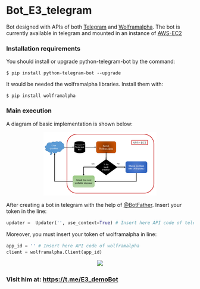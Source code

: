 # Bot_E3_telegram

Bot designed with APIs of both [Telegram](https://github.com/python-telegram-bot/python-telegram-bot) and [Wolframalpha](https://products.wolframalpha.com/api/documentation/). The bot is currently available in telegram and mounted in an instance of [AWS-EC2](https://aws.amazon.com/ec2/?ec2-whats-new.sort-by=item.additionalFields.postDateTime&ec2-whats-new.sort-order=desc)

### Installation requirements

You should install or upgrade python-telegram-bot by the command:

```
$ pip install python-telegram-bot --upgrade
```

It would be needed the wolframalpha libraries. Install them with:
```
$ pip install wolframalpha
```

### Main execution

A diagram of basic implementation is shown below:

<p align="center">
  <img width="60%" src="https://raw.githubusercontent.com/erikycd/Bot_E3_telegram/main/Diagram_1.png">
</p>

After creating a bot in telegram with the help of [@BotFather](https://core.telegram.org/bots#6-botfather). Insert your token in the line:
```python
updater =  Updater('', use_context=True) # Insert here API code of telegram
```
Moreover, you must insert your token of wolframalpha in line:
```python
app_id = '' # Insert here API code of wolframalpha 
client = wolframalpha.Client(app_id)
```

<p align="center">
  <img width="40%" src="https://github.com/erikycd/Bot_E3_telegram/blob/main/ezgif.com-video-to-gif.gif">
</p>

### Visit him at: https://t.me/E3_demoBot
